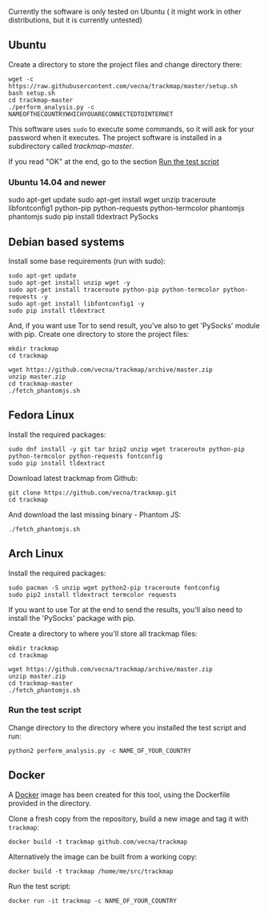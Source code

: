 Currently the software is only tested on Ubuntu ( it might work in other distributions, but it is currently untested)

## Ubuntu

Create a directory to store the project files and change directory there:

    wget -c https://raw.githubusercontent.com/vecna/trackmap/master/setup.sh
    bash setup.sh
    cd trackmap-master
    ./perform_analysis.py -c NAMEOFTHECOUNTRYWHICHYOUARECONNECTEDTOINTERNET

This software uses `sudo` to execute some commands, so it will ask for your password when it executes. The project
software is installed in a subdirectory called *trackmap-master*.

If you read "OK" at the end, go to the section [Run the test script](https://github.com/vecna/trackmap#run-the-test-script)

### Ubuntu 14.04 and newer

sudo apt-get update
sudo apt-get install wget unzip traceroute libfontconfig1 python-pip python-requests python-termcolor phantomjs phantomjs
sudo pip install tldextract PySocks


## Debian based systems 

Install some base requirements (run with sudo):

    sudo apt-get update
    sudo apt-get install unzip wget -y
    sudo apt-get install traceroute python-pip python-termcolor python-requests -y
    sudo apt-get install libfontconfig1 -y
    sudo pip install tldextract

And, if you want use Tor to send result, you've also to get 'PySocks' module with pip.
Create one directory to store the project files:

    mkdir trackmap
    cd trackmap

    wget https://github.com/vecna/trackmap/archive/master.zip
    unzip master.zip
    cd trackmap-master
    ./fetch_phantomjs.sh

## Fedora Linux

Install the required packages:

    sudo dnf install -y git tar bzip2 unzip wget traceroute python-pip python-termcolor python-requests fontconfig
    sudo pip install tldextract
    
Download latest trackmap from Github:

    git clone https://github.com/vecna/trackmap.git
    cd trackmap
    
And download the last missing binary - Phantom JS:

    ./fetch_phantomjs.sh

## Arch Linux

Install the required packages:

    sudo pacman -S unzip wget python2-pip traceroute fontconfig
    sudo pip2 install tldextract termcolor requests

If you want to use Tor at the end to send the results, you'll also need to install the 'PySocks' package with pip.

Create a directory to where you'll store all trackmap files:

    mkdir trackmap
    cd trackmap

    wget https://github.com/vecna/trackmap/archive/master.zip
    unzip master.zip
    cd trackmap-master
    ./fetch_phantomjs.sh

### Run the test script

Change directory to the directory where you installed the test script and run:

    python2 perform_analysis.py -c NAME_OF_YOUR_COUNTRY


## Docker

A [Docker](https://www.docker.com/) image has been created for this tool, using the Dockerfile provided in the directory.

Clone a fresh copy from the repository, build a new image and tag it with `trackmap`:

    docker build -t trackmap github.com/vecna/trackmap

Alternatively the image can be built from a working copy:

    docker build -t trackmap /home/me/src/trackmap

Run the test script:

    docker run -it trackmap -c NAME_OF_YOUR_COUNTRY

